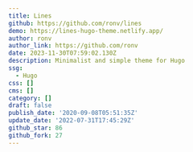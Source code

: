 ```yaml
---
title: Lines
github: https://github.com/ronv/lines
demo: https://lines-hugo-theme.netlify.app/
author: ronv
author_link: https://github.com/ronv
date: 2023-11-30T07:59:02.130Z
description: Minimalist and simple theme for Hugo
ssg:
  - Hugo
css: []
cms: []
category: []
draft: false
publish_date: '2020-09-08T05:51:35Z'
update_date: '2022-07-31T17:45:29Z'
github_star: 86
github_fork: 27
---
```

